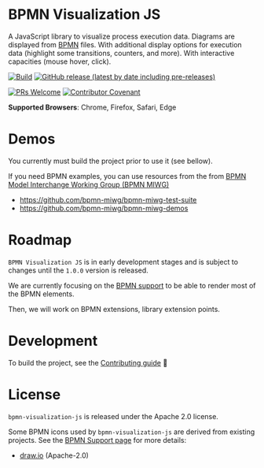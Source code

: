 # BPMN Visualization JS
A JavaScript library to visualize process execution data. Diagrams are displayed from [BPMN](https://www.omg.org/spec/BPMN/2.0.2/PDF) files. With additional display
options for execution data (highlight some transitions, counters, and more). With interactive capacities (mouse hover,
click).

[![Build](https://github.com/process-analytics/bpmn-visualization-js/workflows/Build/badge.svg)](https://github.com/process-analytics/bpmn-visualization-js/actions)
[![GitHub release (latest by date including pre-releases)](https://img.shields.io/github/v/release/bonitasoft-labs/bpmn-visu-js?color=orange&include_prereleases)](https://github.com/process-analytics/bpmn-visualization-js/releases)

[![PRs Welcome](https://img.shields.io/badge/PRs-welcome-brightgreen.svg?style=flat-square)](CONTRIBUTING.md)
[![Contributor Covenant](https://img.shields.io/badge/Contributor%20Covenant-v2.0%20adopted-ff69b4.svg)](CODE_OF_CONDUCT.md)


**Supported Browsers**: Chrome, Firefox, Safari, Edge


# Demos

You currently must build the project prior to use it (see bellow).

If you need BPMN examples, you can use resources from the from [BPMN Model Interchange Working Group (BPMN MIWG)](http://www.omgwiki.org/bpmn-miwg)
- https://github.com/bpmn-miwg/bpmn-miwg-test-suite
- https://github.com/bpmn-miwg/bpmn-miwg-demos


# Roadmap

`BPMN Visualization JS` is in early development stages and is subject to changes until the `1.0.0` version is released.

We are currently focusing on the [BPMN support](https://process-analytics.github.io/bpmn-visualization-js/#bpmn-support-roadmap)
to be able to render most of the BPMN elements.

Then, we will work on BPMN extensions, library extension points.

# Development

To build the project, see the [Contributing guide](CONTRIBUTING.md#Build) :slightly_smiling_face:


# License

`bpmn-visualization-js` is released under the Apache 2.0 license.

Some BPMN icons used by `bpmn-visualization-js` are derived from existing projects. See the [BPMN Support page](docs/bpmn-support.adoc)
for more details:
- [draw.io](https://github.com/jgraph/drawio) (Apache-2.0)
